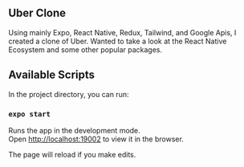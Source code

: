 ## Uber Clone

Using mainly Expo, React Native, Redux, Tailwind, and Google Apis, I created a clone of Uber. Wanted to take a look at the React Native Ecosystem and some other popular packages.

## Available Scripts

In the project directory, you can run:

### `expo start`

Runs the app in the development mode.<br />
Open [http://localhost:19002](http://localhost:19002) to view it in the browser.

The page will reload if you make edits.<br />
